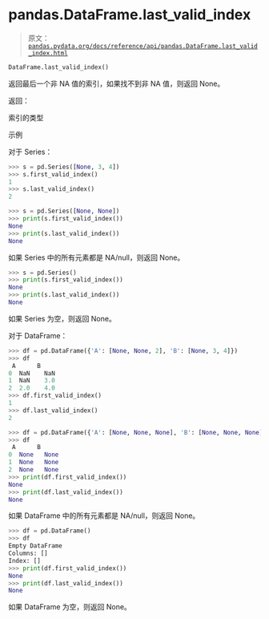 # pandas.DataFrame.last_valid_index

> 原文：[`pandas.pydata.org/docs/reference/api/pandas.DataFrame.last_valid_index.html`](https://pandas.pydata.org/docs/reference/api/pandas.DataFrame.last_valid_index.html)

```py
DataFrame.last_valid_index()
```

返回最后一个非 NA 值的索引，如果找不到非 NA 值，则返回 None。

返回：

索引的类型

示例

对于 Series：

```py
>>> s = pd.Series([None, 3, 4])
>>> s.first_valid_index()
1
>>> s.last_valid_index()
2 
```

```py
>>> s = pd.Series([None, None])
>>> print(s.first_valid_index())
None
>>> print(s.last_valid_index())
None 
```

如果 Series 中的所有元素都是 NA/null，则返回 None。

```py
>>> s = pd.Series()
>>> print(s.first_valid_index())
None
>>> print(s.last_valid_index())
None 
```

如果 Series 为空，则返回 None。

对于 DataFrame：

```py
>>> df = pd.DataFrame({'A': [None, None, 2], 'B': [None, 3, 4]})
>>> df
 A      B
0  NaN    NaN
1  NaN    3.0
2  2.0    4.0
>>> df.first_valid_index()
1
>>> df.last_valid_index()
2 
```

```py
>>> df = pd.DataFrame({'A': [None, None, None], 'B': [None, None, None]})
>>> df
 A      B
0  None   None
1  None   None
2  None   None
>>> print(df.first_valid_index())
None
>>> print(df.last_valid_index())
None 
```

如果 DataFrame 中的所有元素都是 NA/null，则返回 None。

```py
>>> df = pd.DataFrame()
>>> df
Empty DataFrame
Columns: []
Index: []
>>> print(df.first_valid_index())
None
>>> print(df.last_valid_index())
None 
```

如果 DataFrame 为空，则返回 None。
